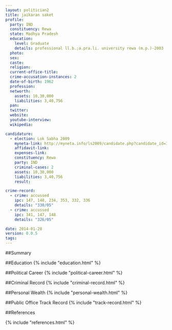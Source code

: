 ```yaml
---
layout: politician2
title: jaikaran saket
profile: 
  party: IND
  constituency: Rewa
  state: Madhya Pradesh
  education: 
    level: Graduate
    details: professional ll.b.;a.pra.li. university rewa (m.p.)-2003
  photo: 
  sex: 
  caste: 
  religion: 
  current-office-title: 
  crime-accusation-instances: 2
  date-of-birth: 1962
  profession: 
  networth: 
    assets: 10,30,000
    liabilities: 3,40,756
  pan: 
  twitter: 
  website: 
  youtube-interview: 
  wikipedia: 

candidature: 
  - election: Lok Sabha 2009
    myneta-link: http://myneta.info/ls2009/candidate.php?candidate_id=3282
    affidavit-link: 
    expenses-link: 
    constituency: Rewa 
    party: IND
    criminal-cases: 2
    assets: 10,30,000
    liabilities: 3,40,756
    result:  

crime-record: 
  - crime: accussed
    ipc: 147, 148, 234, 353, 332, 336
    details: "330/05" 
  - crime: accussed
    ipc: 341, 147, 148
    details: "326/05" 

date: 2014-01-28
version: 0.0.5
tags: 
---
```

##Summary


##Education
{% include "education.html" %}


##Political Career
{% include "political-career.html" %}


##Criminal Record
{% include "criminal-record.html" %}


##Personal Wealth
{% include "personal-wealth.html" %}


##Public Office Track Record
{% include "track-record.html" %}


##References


{% include "references.html" %}